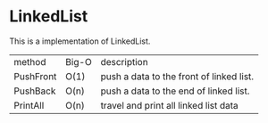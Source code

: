 # LinkedList
This is a implementation of LinkedList.

<table>
  <tr>
      <td>
        method
      </td>
       <td>
        Big-O
      </td>
      <td>
        description
      </td>
  </tr>
    <tr>
      <td>
        PushFront
      </td>
       <td>
        O(1)
      </td>
      <td>
      push a data to the front of linked list.
      </td>
  </tr>
  <tr>
      <td>
        PushBack
      </td>
       <td>
        O(n)
      </td>
      <td>
      push a data to the end of linked list.
      </td>
  </tr>
  <tr>
      <td>
        PrintAll
      </td>
       <td>
        O(n)
      </td>
      <td>
        travel and print all linked list data
      </td>
  </tr>
</table>
